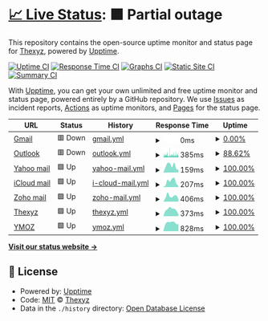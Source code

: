 # [📈 Live Status](https://status.thexyz.com): <!--live status--> **🟧 Partial outage**

This repository contains the open-source uptime monitor and status page for [Thexyz](https://www.thexyz.com), powered by [Upptime](https://github.com/upptime/upptime).

[![Uptime CI](https://github.com/thexyz/Email-Monitoring/workflows/Uptime%20CI/badge.svg)](https://github.com/thexyz/Email-Monitoring/actions?query=workflow%3A%22Uptime+CI%22)
[![Response Time CI](https://github.com/thexyz/Email-Monitoring/workflows/Response%20Time%20CI/badge.svg)](https://github.com/thexyz/Email-Monitoring/actions?query=workflow%3A%22Response+Time+CI%22)
[![Graphs CI](https://github.com/thexyz/Email-Monitoring/workflows/Graphs%20CI/badge.svg)](https://github.com/thexyz/Email-Monitoring/actions?query=workflow%3A%22Graphs+CI%22)
[![Static Site CI](https://github.com/thexyz/Email-Monitoring/workflows/Static%20Site%20CI/badge.svg)](https://github.com/thexyz/Email-Monitoring/actions?query=workflow%3A%22Static+Site+CI%22)
[![Summary CI](https://github.com/thexyz/Email-Monitoring/workflows/Summary%20CI/badge.svg)](https://github.com/thexyz/Email-Monitoring/actions?query=workflow%3A%22Summary+CI%22)

With [Upptime](https://upptime.js.org), you can get your own unlimited and free uptime monitor and status page, powered entirely by a GitHub repository. We use [Issues](https://github.com/thexyz/Email-Monitoring/issues) as incident reports, [Actions](https://github.com/thexyz/Email-Monitoring/actions) as uptime monitors, and [Pages](https://status.thexyz.com) for the status page.

<!--start: status pages-->
<!-- This summary is generated by Upptime (https://github.com/upptime/upptime) -->
<!-- Do not edit this manually, your changes will be overwritten -->
<!-- prettier-ignore -->
| URL | Status | History | Response Time | Uptime |
| --- | ------ | ------- | ------------- | ------ |
| <img alt="" src="https://icons.duckduckgo.com/ip3/mail.google.com.ico" height="13"> [Gmail](https://mail.google.com) | 🟥 Down | [gmail.yml](https://github.com/Thexyz/Email-Monitoring/commits/HEAD/history/gmail.yml) | <details><summary><img alt="Response time graph" src="./graphs/gmail/response-time-week.png" height="20"> 0ms</summary><br><a href="https://email.downly.net/history/gmail"><img alt="Response time 0" src="https://img.shields.io/endpoint?url=https%3A%2F%2Fraw.githubusercontent.com%2FThexyz%2FEmail-Monitoring%2FHEAD%2Fapi%2Fgmail%2Fresponse-time.json"></a><br><a href="https://email.downly.net/history/gmail"><img alt="24-hour response time 0" src="https://img.shields.io/endpoint?url=https%3A%2F%2Fraw.githubusercontent.com%2FThexyz%2FEmail-Monitoring%2FHEAD%2Fapi%2Fgmail%2Fresponse-time-day.json"></a><br><a href="https://email.downly.net/history/gmail"><img alt="7-day response time 0" src="https://img.shields.io/endpoint?url=https%3A%2F%2Fraw.githubusercontent.com%2FThexyz%2FEmail-Monitoring%2FHEAD%2Fapi%2Fgmail%2Fresponse-time-week.json"></a><br><a href="https://email.downly.net/history/gmail"><img alt="30-day response time 0" src="https://img.shields.io/endpoint?url=https%3A%2F%2Fraw.githubusercontent.com%2FThexyz%2FEmail-Monitoring%2FHEAD%2Fapi%2Fgmail%2Fresponse-time-month.json"></a><br><a href="https://email.downly.net/history/gmail"><img alt="1-year response time 0" src="https://img.shields.io/endpoint?url=https%3A%2F%2Fraw.githubusercontent.com%2FThexyz%2FEmail-Monitoring%2FHEAD%2Fapi%2Fgmail%2Fresponse-time-year.json"></a></details> | <details><summary><a href="https://email.downly.net/history/gmail">0.00%</a></summary><a href="https://email.downly.net/history/gmail"><img alt="All-time uptime 0.00%" src="https://img.shields.io/endpoint?url=https%3A%2F%2Fraw.githubusercontent.com%2FThexyz%2FEmail-Monitoring%2FHEAD%2Fapi%2Fgmail%2Fuptime.json"></a><br><a href="https://email.downly.net/history/gmail"><img alt="24-hour uptime 0.00%" src="https://img.shields.io/endpoint?url=https%3A%2F%2Fraw.githubusercontent.com%2FThexyz%2FEmail-Monitoring%2FHEAD%2Fapi%2Fgmail%2Fuptime-day.json"></a><br><a href="https://email.downly.net/history/gmail"><img alt="7-day uptime 0.00%" src="https://img.shields.io/endpoint?url=https%3A%2F%2Fraw.githubusercontent.com%2FThexyz%2FEmail-Monitoring%2FHEAD%2Fapi%2Fgmail%2Fuptime-week.json"></a><br><a href="https://email.downly.net/history/gmail"><img alt="30-day uptime 7.96%" src="https://img.shields.io/endpoint?url=https%3A%2F%2Fraw.githubusercontent.com%2FThexyz%2FEmail-Monitoring%2FHEAD%2Fapi%2Fgmail%2Fuptime-month.json"></a><br><a href="https://email.downly.net/history/gmail"><img alt="1-year uptime 0.00%" src="https://img.shields.io/endpoint?url=https%3A%2F%2Fraw.githubusercontent.com%2FThexyz%2FEmail-Monitoring%2FHEAD%2Fapi%2Fgmail%2Fuptime-year.json"></a></details>
| <img alt="" src="https://icons.duckduckgo.com/ip3/outlook.live.com.ico" height="13"> [Outlook](https://outlook.live.com) | 🟥 Down | [outlook.yml](https://github.com/Thexyz/Email-Monitoring/commits/HEAD/history/outlook.yml) | <details><summary><img alt="Response time graph" src="./graphs/outlook/response-time-week.png" height="20"> 385ms</summary><br><a href="https://email.downly.net/history/outlook"><img alt="Response time 596" src="https://img.shields.io/endpoint?url=https%3A%2F%2Fraw.githubusercontent.com%2FThexyz%2FEmail-Monitoring%2FHEAD%2Fapi%2Foutlook%2Fresponse-time.json"></a><br><a href="https://email.downly.net/history/outlook"><img alt="24-hour response time 426" src="https://img.shields.io/endpoint?url=https%3A%2F%2Fraw.githubusercontent.com%2FThexyz%2FEmail-Monitoring%2FHEAD%2Fapi%2Foutlook%2Fresponse-time-day.json"></a><br><a href="https://email.downly.net/history/outlook"><img alt="7-day response time 385" src="https://img.shields.io/endpoint?url=https%3A%2F%2Fraw.githubusercontent.com%2FThexyz%2FEmail-Monitoring%2FHEAD%2Fapi%2Foutlook%2Fresponse-time-week.json"></a><br><a href="https://email.downly.net/history/outlook"><img alt="30-day response time 541" src="https://img.shields.io/endpoint?url=https%3A%2F%2Fraw.githubusercontent.com%2FThexyz%2FEmail-Monitoring%2FHEAD%2Fapi%2Foutlook%2Fresponse-time-month.json"></a><br><a href="https://email.downly.net/history/outlook"><img alt="1-year response time 606" src="https://img.shields.io/endpoint?url=https%3A%2F%2Fraw.githubusercontent.com%2FThexyz%2FEmail-Monitoring%2FHEAD%2Fapi%2Foutlook%2Fresponse-time-year.json"></a></details> | <details><summary><a href="https://email.downly.net/history/outlook">88.62%</a></summary><a href="https://email.downly.net/history/outlook"><img alt="All-time uptime 99.72%" src="https://img.shields.io/endpoint?url=https%3A%2F%2Fraw.githubusercontent.com%2FThexyz%2FEmail-Monitoring%2FHEAD%2Fapi%2Foutlook%2Fuptime.json"></a><br><a href="https://email.downly.net/history/outlook"><img alt="24-hour uptime 90.67%" src="https://img.shields.io/endpoint?url=https%3A%2F%2Fraw.githubusercontent.com%2FThexyz%2FEmail-Monitoring%2FHEAD%2Fapi%2Foutlook%2Fuptime-day.json"></a><br><a href="https://email.downly.net/history/outlook"><img alt="7-day uptime 88.62%" src="https://img.shields.io/endpoint?url=https%3A%2F%2Fraw.githubusercontent.com%2FThexyz%2FEmail-Monitoring%2FHEAD%2Fapi%2Foutlook%2Fuptime-week.json"></a><br><a href="https://email.downly.net/history/outlook"><img alt="30-day uptime 92.99%" src="https://img.shields.io/endpoint?url=https%3A%2F%2Fraw.githubusercontent.com%2FThexyz%2FEmail-Monitoring%2FHEAD%2Fapi%2Foutlook%2Fuptime-month.json"></a><br><a href="https://email.downly.net/history/outlook"><img alt="1-year uptime 99.42%" src="https://img.shields.io/endpoint?url=https%3A%2F%2Fraw.githubusercontent.com%2FThexyz%2FEmail-Monitoring%2FHEAD%2Fapi%2Foutlook%2Fuptime-year.json"></a></details>
| <img alt="" src="https://icons.duckduckgo.com/ip3/mail.yahoo.com.ico" height="13"> [Yahoo mail](https://mail.yahoo.com) | 🟩 Up | [yahoo-mail.yml](https://github.com/Thexyz/Email-Monitoring/commits/HEAD/history/yahoo-mail.yml) | <details><summary><img alt="Response time graph" src="./graphs/yahoo-mail/response-time-week.png" height="20"> 159ms</summary><br><a href="https://email.downly.net/history/yahoo-mail"><img alt="Response time 139" src="https://img.shields.io/endpoint?url=https%3A%2F%2Fraw.githubusercontent.com%2FThexyz%2FEmail-Monitoring%2FHEAD%2Fapi%2Fyahoo-mail%2Fresponse-time.json"></a><br><a href="https://email.downly.net/history/yahoo-mail"><img alt="24-hour response time 66" src="https://img.shields.io/endpoint?url=https%3A%2F%2Fraw.githubusercontent.com%2FThexyz%2FEmail-Monitoring%2FHEAD%2Fapi%2Fyahoo-mail%2Fresponse-time-day.json"></a><br><a href="https://email.downly.net/history/yahoo-mail"><img alt="7-day response time 159" src="https://img.shields.io/endpoint?url=https%3A%2F%2Fraw.githubusercontent.com%2FThexyz%2FEmail-Monitoring%2FHEAD%2Fapi%2Fyahoo-mail%2Fresponse-time-week.json"></a><br><a href="https://email.downly.net/history/yahoo-mail"><img alt="30-day response time 131" src="https://img.shields.io/endpoint?url=https%3A%2F%2Fraw.githubusercontent.com%2FThexyz%2FEmail-Monitoring%2FHEAD%2Fapi%2Fyahoo-mail%2Fresponse-time-month.json"></a><br><a href="https://email.downly.net/history/yahoo-mail"><img alt="1-year response time 147" src="https://img.shields.io/endpoint?url=https%3A%2F%2Fraw.githubusercontent.com%2FThexyz%2FEmail-Monitoring%2FHEAD%2Fapi%2Fyahoo-mail%2Fresponse-time-year.json"></a></details> | <details><summary><a href="https://email.downly.net/history/yahoo-mail">100.00%</a></summary><a href="https://email.downly.net/history/yahoo-mail"><img alt="All-time uptime 99.99%" src="https://img.shields.io/endpoint?url=https%3A%2F%2Fraw.githubusercontent.com%2FThexyz%2FEmail-Monitoring%2FHEAD%2Fapi%2Fyahoo-mail%2Fuptime.json"></a><br><a href="https://email.downly.net/history/yahoo-mail"><img alt="24-hour uptime 100.00%" src="https://img.shields.io/endpoint?url=https%3A%2F%2Fraw.githubusercontent.com%2FThexyz%2FEmail-Monitoring%2FHEAD%2Fapi%2Fyahoo-mail%2Fuptime-day.json"></a><br><a href="https://email.downly.net/history/yahoo-mail"><img alt="7-day uptime 100.00%" src="https://img.shields.io/endpoint?url=https%3A%2F%2Fraw.githubusercontent.com%2FThexyz%2FEmail-Monitoring%2FHEAD%2Fapi%2Fyahoo-mail%2Fuptime-week.json"></a><br><a href="https://email.downly.net/history/yahoo-mail"><img alt="30-day uptime 100.00%" src="https://img.shields.io/endpoint?url=https%3A%2F%2Fraw.githubusercontent.com%2FThexyz%2FEmail-Monitoring%2FHEAD%2Fapi%2Fyahoo-mail%2Fuptime-month.json"></a><br><a href="https://email.downly.net/history/yahoo-mail"><img alt="1-year uptime 99.98%" src="https://img.shields.io/endpoint?url=https%3A%2F%2Fraw.githubusercontent.com%2FThexyz%2FEmail-Monitoring%2FHEAD%2Fapi%2Fyahoo-mail%2Fuptime-year.json"></a></details>
| <img alt="" src="https://icons.duckduckgo.com/ip3/www.icloud.com.ico" height="13"> [iCloud mail](https://www.icloud.com/mail) | 🟩 Up | [i-cloud-mail.yml](https://github.com/Thexyz/Email-Monitoring/commits/HEAD/history/i-cloud-mail.yml) | <details><summary><img alt="Response time graph" src="./graphs/i-cloud-mail/response-time-week.png" height="20"> 207ms</summary><br><a href="https://email.downly.net/history/i-cloud-mail"><img alt="Response time 239" src="https://img.shields.io/endpoint?url=https%3A%2F%2Fraw.githubusercontent.com%2FThexyz%2FEmail-Monitoring%2FHEAD%2Fapi%2Fi-cloud-mail%2Fresponse-time.json"></a><br><a href="https://email.downly.net/history/i-cloud-mail"><img alt="24-hour response time 44" src="https://img.shields.io/endpoint?url=https%3A%2F%2Fraw.githubusercontent.com%2FThexyz%2FEmail-Monitoring%2FHEAD%2Fapi%2Fi-cloud-mail%2Fresponse-time-day.json"></a><br><a href="https://email.downly.net/history/i-cloud-mail"><img alt="7-day response time 207" src="https://img.shields.io/endpoint?url=https%3A%2F%2Fraw.githubusercontent.com%2FThexyz%2FEmail-Monitoring%2FHEAD%2Fapi%2Fi-cloud-mail%2Fresponse-time-week.json"></a><br><a href="https://email.downly.net/history/i-cloud-mail"><img alt="30-day response time 184" src="https://img.shields.io/endpoint?url=https%3A%2F%2Fraw.githubusercontent.com%2FThexyz%2FEmail-Monitoring%2FHEAD%2Fapi%2Fi-cloud-mail%2Fresponse-time-month.json"></a><br><a href="https://email.downly.net/history/i-cloud-mail"><img alt="1-year response time 223" src="https://img.shields.io/endpoint?url=https%3A%2F%2Fraw.githubusercontent.com%2FThexyz%2FEmail-Monitoring%2FHEAD%2Fapi%2Fi-cloud-mail%2Fresponse-time-year.json"></a></details> | <details><summary><a href="https://email.downly.net/history/i-cloud-mail">100.00%</a></summary><a href="https://email.downly.net/history/i-cloud-mail"><img alt="All-time uptime 99.99%" src="https://img.shields.io/endpoint?url=https%3A%2F%2Fraw.githubusercontent.com%2FThexyz%2FEmail-Monitoring%2FHEAD%2Fapi%2Fi-cloud-mail%2Fuptime.json"></a><br><a href="https://email.downly.net/history/i-cloud-mail"><img alt="24-hour uptime 100.00%" src="https://img.shields.io/endpoint?url=https%3A%2F%2Fraw.githubusercontent.com%2FThexyz%2FEmail-Monitoring%2FHEAD%2Fapi%2Fi-cloud-mail%2Fuptime-day.json"></a><br><a href="https://email.downly.net/history/i-cloud-mail"><img alt="7-day uptime 100.00%" src="https://img.shields.io/endpoint?url=https%3A%2F%2Fraw.githubusercontent.com%2FThexyz%2FEmail-Monitoring%2FHEAD%2Fapi%2Fi-cloud-mail%2Fuptime-week.json"></a><br><a href="https://email.downly.net/history/i-cloud-mail"><img alt="30-day uptime 100.00%" src="https://img.shields.io/endpoint?url=https%3A%2F%2Fraw.githubusercontent.com%2FThexyz%2FEmail-Monitoring%2FHEAD%2Fapi%2Fi-cloud-mail%2Fuptime-month.json"></a><br><a href="https://email.downly.net/history/i-cloud-mail"><img alt="1-year uptime 100.00%" src="https://img.shields.io/endpoint?url=https%3A%2F%2Fraw.githubusercontent.com%2FThexyz%2FEmail-Monitoring%2FHEAD%2Fapi%2Fi-cloud-mail%2Fuptime-year.json"></a></details>
| <img alt="" src="https://icons.duckduckgo.com/ip3/www.zoho.com.ico" height="13"> [Zoho mail](https://www.zoho.com/mail/) | 🟩 Up | [zoho-mail.yml](https://github.com/Thexyz/Email-Monitoring/commits/HEAD/history/zoho-mail.yml) | <details><summary><img alt="Response time graph" src="./graphs/zoho-mail/response-time-week.png" height="20"> 406ms</summary><br><a href="https://email.downly.net/history/zoho-mail"><img alt="Response time 401" src="https://img.shields.io/endpoint?url=https%3A%2F%2Fraw.githubusercontent.com%2FThexyz%2FEmail-Monitoring%2FHEAD%2Fapi%2Fzoho-mail%2Fresponse-time.json"></a><br><a href="https://email.downly.net/history/zoho-mail"><img alt="24-hour response time 196" src="https://img.shields.io/endpoint?url=https%3A%2F%2Fraw.githubusercontent.com%2FThexyz%2FEmail-Monitoring%2FHEAD%2Fapi%2Fzoho-mail%2Fresponse-time-day.json"></a><br><a href="https://email.downly.net/history/zoho-mail"><img alt="7-day response time 406" src="https://img.shields.io/endpoint?url=https%3A%2F%2Fraw.githubusercontent.com%2FThexyz%2FEmail-Monitoring%2FHEAD%2Fapi%2Fzoho-mail%2Fresponse-time-week.json"></a><br><a href="https://email.downly.net/history/zoho-mail"><img alt="30-day response time 398" src="https://img.shields.io/endpoint?url=https%3A%2F%2Fraw.githubusercontent.com%2FThexyz%2FEmail-Monitoring%2FHEAD%2Fapi%2Fzoho-mail%2Fresponse-time-month.json"></a><br><a href="https://email.downly.net/history/zoho-mail"><img alt="1-year response time 377" src="https://img.shields.io/endpoint?url=https%3A%2F%2Fraw.githubusercontent.com%2FThexyz%2FEmail-Monitoring%2FHEAD%2Fapi%2Fzoho-mail%2Fresponse-time-year.json"></a></details> | <details><summary><a href="https://email.downly.net/history/zoho-mail">100.00%</a></summary><a href="https://email.downly.net/history/zoho-mail"><img alt="All-time uptime 100.00%" src="https://img.shields.io/endpoint?url=https%3A%2F%2Fraw.githubusercontent.com%2FThexyz%2FEmail-Monitoring%2FHEAD%2Fapi%2Fzoho-mail%2Fuptime.json"></a><br><a href="https://email.downly.net/history/zoho-mail"><img alt="24-hour uptime 100.00%" src="https://img.shields.io/endpoint?url=https%3A%2F%2Fraw.githubusercontent.com%2FThexyz%2FEmail-Monitoring%2FHEAD%2Fapi%2Fzoho-mail%2Fuptime-day.json"></a><br><a href="https://email.downly.net/history/zoho-mail"><img alt="7-day uptime 100.00%" src="https://img.shields.io/endpoint?url=https%3A%2F%2Fraw.githubusercontent.com%2FThexyz%2FEmail-Monitoring%2FHEAD%2Fapi%2Fzoho-mail%2Fuptime-week.json"></a><br><a href="https://email.downly.net/history/zoho-mail"><img alt="30-day uptime 100.00%" src="https://img.shields.io/endpoint?url=https%3A%2F%2Fraw.githubusercontent.com%2FThexyz%2FEmail-Monitoring%2FHEAD%2Fapi%2Fzoho-mail%2Fuptime-month.json"></a><br><a href="https://email.downly.net/history/zoho-mail"><img alt="1-year uptime 100.00%" src="https://img.shields.io/endpoint?url=https%3A%2F%2Fraw.githubusercontent.com%2FThexyz%2FEmail-Monitoring%2FHEAD%2Fapi%2Fzoho-mail%2Fuptime-year.json"></a></details>
| <img alt="" src="https://icons.duckduckgo.com/ip3/webmail.thexyz.com.ico" height="13"> [Thexyz](https://webmail.thexyz.com) | 🟩 Up | [thexyz.yml](https://github.com/Thexyz/Email-Monitoring/commits/HEAD/history/thexyz.yml) | <details><summary><img alt="Response time graph" src="./graphs/thexyz/response-time-week.png" height="20"> 373ms</summary><br><a href="https://email.downly.net/history/thexyz"><img alt="Response time 322" src="https://img.shields.io/endpoint?url=https%3A%2F%2Fraw.githubusercontent.com%2FThexyz%2FEmail-Monitoring%2FHEAD%2Fapi%2Fthexyz%2Fresponse-time.json"></a><br><a href="https://email.downly.net/history/thexyz"><img alt="24-hour response time 110" src="https://img.shields.io/endpoint?url=https%3A%2F%2Fraw.githubusercontent.com%2FThexyz%2FEmail-Monitoring%2FHEAD%2Fapi%2Fthexyz%2Fresponse-time-day.json"></a><br><a href="https://email.downly.net/history/thexyz"><img alt="7-day response time 373" src="https://img.shields.io/endpoint?url=https%3A%2F%2Fraw.githubusercontent.com%2FThexyz%2FEmail-Monitoring%2FHEAD%2Fapi%2Fthexyz%2Fresponse-time-week.json"></a><br><a href="https://email.downly.net/history/thexyz"><img alt="30-day response time 300" src="https://img.shields.io/endpoint?url=https%3A%2F%2Fraw.githubusercontent.com%2FThexyz%2FEmail-Monitoring%2FHEAD%2Fapi%2Fthexyz%2Fresponse-time-month.json"></a><br><a href="https://email.downly.net/history/thexyz"><img alt="1-year response time 312" src="https://img.shields.io/endpoint?url=https%3A%2F%2Fraw.githubusercontent.com%2FThexyz%2FEmail-Monitoring%2FHEAD%2Fapi%2Fthexyz%2Fresponse-time-year.json"></a></details> | <details><summary><a href="https://email.downly.net/history/thexyz">100.00%</a></summary><a href="https://email.downly.net/history/thexyz"><img alt="All-time uptime 99.94%" src="https://img.shields.io/endpoint?url=https%3A%2F%2Fraw.githubusercontent.com%2FThexyz%2FEmail-Monitoring%2FHEAD%2Fapi%2Fthexyz%2Fuptime.json"></a><br><a href="https://email.downly.net/history/thexyz"><img alt="24-hour uptime 100.00%" src="https://img.shields.io/endpoint?url=https%3A%2F%2Fraw.githubusercontent.com%2FThexyz%2FEmail-Monitoring%2FHEAD%2Fapi%2Fthexyz%2Fuptime-day.json"></a><br><a href="https://email.downly.net/history/thexyz"><img alt="7-day uptime 100.00%" src="https://img.shields.io/endpoint?url=https%3A%2F%2Fraw.githubusercontent.com%2FThexyz%2FEmail-Monitoring%2FHEAD%2Fapi%2Fthexyz%2Fuptime-week.json"></a><br><a href="https://email.downly.net/history/thexyz"><img alt="30-day uptime 100.00%" src="https://img.shields.io/endpoint?url=https%3A%2F%2Fraw.githubusercontent.com%2FThexyz%2FEmail-Monitoring%2FHEAD%2Fapi%2Fthexyz%2Fuptime-month.json"></a><br><a href="https://email.downly.net/history/thexyz"><img alt="1-year uptime 99.96%" src="https://img.shields.io/endpoint?url=https%3A%2F%2Fraw.githubusercontent.com%2FThexyz%2FEmail-Monitoring%2FHEAD%2Fapi%2Fthexyz%2Fuptime-year.json"></a></details>
| <img alt="" src="https://icons.duckduckgo.com/ip3/ymoz.com.ico" height="13"> [YMOZ](https://ymoz.com) | 🟩 Up | [ymoz.yml](https://github.com/Thexyz/Email-Monitoring/commits/HEAD/history/ymoz.yml) | <details><summary><img alt="Response time graph" src="./graphs/ymoz/response-time-week.png" height="20"> 828ms</summary><br><a href="https://email.downly.net/history/ymoz"><img alt="Response time 729" src="https://img.shields.io/endpoint?url=https%3A%2F%2Fraw.githubusercontent.com%2FThexyz%2FEmail-Monitoring%2FHEAD%2Fapi%2Fymoz%2Fresponse-time.json"></a><br><a href="https://email.downly.net/history/ymoz"><img alt="24-hour response time 696" src="https://img.shields.io/endpoint?url=https%3A%2F%2Fraw.githubusercontent.com%2FThexyz%2FEmail-Monitoring%2FHEAD%2Fapi%2Fymoz%2Fresponse-time-day.json"></a><br><a href="https://email.downly.net/history/ymoz"><img alt="7-day response time 828" src="https://img.shields.io/endpoint?url=https%3A%2F%2Fraw.githubusercontent.com%2FThexyz%2FEmail-Monitoring%2FHEAD%2Fapi%2Fymoz%2Fresponse-time-week.json"></a><br><a href="https://email.downly.net/history/ymoz"><img alt="30-day response time 734" src="https://img.shields.io/endpoint?url=https%3A%2F%2Fraw.githubusercontent.com%2FThexyz%2FEmail-Monitoring%2FHEAD%2Fapi%2Fymoz%2Fresponse-time-month.json"></a><br><a href="https://email.downly.net/history/ymoz"><img alt="1-year response time 727" src="https://img.shields.io/endpoint?url=https%3A%2F%2Fraw.githubusercontent.com%2FThexyz%2FEmail-Monitoring%2FHEAD%2Fapi%2Fymoz%2Fresponse-time-year.json"></a></details> | <details><summary><a href="https://email.downly.net/history/ymoz">100.00%</a></summary><a href="https://email.downly.net/history/ymoz"><img alt="All-time uptime 99.94%" src="https://img.shields.io/endpoint?url=https%3A%2F%2Fraw.githubusercontent.com%2FThexyz%2FEmail-Monitoring%2FHEAD%2Fapi%2Fymoz%2Fuptime.json"></a><br><a href="https://email.downly.net/history/ymoz"><img alt="24-hour uptime 100.00%" src="https://img.shields.io/endpoint?url=https%3A%2F%2Fraw.githubusercontent.com%2FThexyz%2FEmail-Monitoring%2FHEAD%2Fapi%2Fymoz%2Fuptime-day.json"></a><br><a href="https://email.downly.net/history/ymoz"><img alt="7-day uptime 100.00%" src="https://img.shields.io/endpoint?url=https%3A%2F%2Fraw.githubusercontent.com%2FThexyz%2FEmail-Monitoring%2FHEAD%2Fapi%2Fymoz%2Fuptime-week.json"></a><br><a href="https://email.downly.net/history/ymoz"><img alt="30-day uptime 100.00%" src="https://img.shields.io/endpoint?url=https%3A%2F%2Fraw.githubusercontent.com%2FThexyz%2FEmail-Monitoring%2FHEAD%2Fapi%2Fymoz%2Fuptime-month.json"></a><br><a href="https://email.downly.net/history/ymoz"><img alt="1-year uptime 99.98%" src="https://img.shields.io/endpoint?url=https%3A%2F%2Fraw.githubusercontent.com%2FThexyz%2FEmail-Monitoring%2FHEAD%2Fapi%2Fymoz%2Fuptime-year.json"></a></details>

<!--end: status pages-->

[**Visit our status website →**](https://status.thexyz.com)

## 📄 License

- Powered by: [Upptime](https://github.com/upptime/upptime)
- Code: [MIT](./LICENSE) © [Thexyz](https://www.thexyz.com)
- Data in the `./history` directory: [Open Database License](https://opendatacommons.org/licenses/odbl/1-0/)
